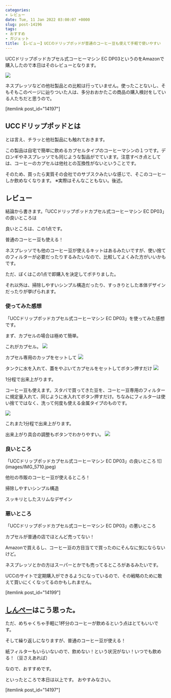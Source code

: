 ```yaml
---
categories:
- レビュー
date: Tue, 11 Jan 2022 03:00:07 +0000
slug: post-14196
tags:
- おすすめ
- ガジェット
title: 【レビュー】UCCのドリップポッドが普通のコーヒー豆も使えて手軽で使いやすい
---
```


UCCドリップポッドカプセル式コーヒーマシン EC DP03というのをAmazonで購入したので本日はそのレビューとなります。

![](images/IMG_5713.jpeg)

ネスプレッソなどの他社製品との比較は行っていません。使ったことないし、そもそもこのページに辿りついた人は、多分おおかたこの商品の購入検討をしている人たちだと思うので。

[itemlink post_id="14197"]
<h2>UCCドリップポッドとは</h2>
とは言え、チラッと他社製品にも触れておきます。

この製品は自宅で簡単に飲めるカプセルタイプのコーヒーマシンの１つです。デロンギやネスプレッソでも同じような製品がでています。注意すべき点としては、コーヒーのカプセルは他社との互換性がないということです。

そのため、<span class="oomozi">買ったら実質その会社でのサブスクみたいな感じで、そこのコーヒーしか飲めなくなります。</span>
※実際はそんなこともない。後述。
<h2>レビュー</h2>
結論から書きます。「UCCドリップポッドカプセル式コーヒーマシン EC DP03」の良いところは

<span class="oomozi">良いところは、この1点です。</span>

<span class="oomozi">普通のコーヒー豆も使える！</span>

ネスプレッソでも他のコーヒー豆が使えるキットはあるみたいですが、使い捨てのフィルターが必要だったりするみたいなので、比較してよくみた方がいいかもです。

ただ、ぼくはこの1点で即購入を決定してポチりました。

それ以外は、掃除しやすいシンプル構造だったり、すっきりとした本体デザインだったりが挙げられます。
<h3>使ってみた感想</h3>
「UCCドリップポッドカプセル式コーヒーマシン EC DP03」を使ってみた感想です。

まず、カプセルの場合は極めて簡単。

これがカプセル。
![](images/IMG_5712.jpeg)

カプセル専用のカップをセットして
![](images/IMG_5711.jpeg)

タンクに水を入れて、蓋をやぶいてカプセルをセットしてボタン押すだけ
![](images/IMG_5715.jpeg)

1分程で出来上がります。

コーヒー豆も使えます。スタバで買ってきた豆を、コーヒー豆専用のフィルターに規定量入れて、同じように水入れてボタン押すだけ。ちなみにフィルターは使い捨てではなく、洗って何度も使える金属タイプのものです。

![](images/IMG_5714.jpeg)

これまた1分程で出来上がります。

出来上がり具合の調整もボタンでわかりやすい。
![](images/IMG_5709.jpeg)

<h3>良いところ</h3>
「UCCドリップポッドカプセル式コーヒーマシン EC DP03」の良いところ
![](images/IMG_5710.jpeg)

<span class="hutoaka">他社の市販のコーヒー豆が使えるところ！</span>

掃除しやすいシンプル構造

スッキリとしたスリムなデザイン
<h3>悪いところ</h3>
「UCCドリップポッドカプセル式コーヒーマシン EC DP03」の悪いところ

<span class="huto">カプセルが普通の店でほとんど売ってない！</span>

Amazonで買えるし、コーヒー豆の方目当てで買ったのにそんなに気にならないけど。

ネスプレッソとかの方はスーパーとかでも売ってるところがあるみたいです。

UCCのサイトで定期購入ができるようになっているので、その戦略のために敢えて買いにくくなってるのかもしれません。

[itemlink post_id="14199"]
<h2><a href="https://twitter.com/s_s_p_y">しんぺー</a>はこう思った。</h2>
ただ、めちゃくちゃ手軽に1杯分のコーヒーが飲めるという点はとてもいいです。

そして繰り返しになりますが、普通のコーヒー豆が使える！

紙フィルターもいらいないので、飲めない！という状況がない！いつでも飲める！（豆さえあれば）

なので、おすすめです。

といったところで本日は以上です。
おやすみなさい。

[itemlink post_id="14197"]